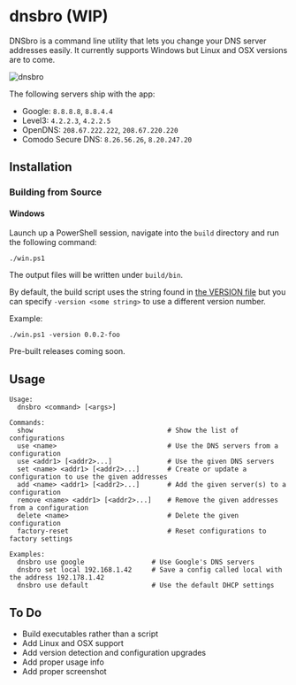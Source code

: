 # dnsbro (WIP)
DNSbro is a command line utility that lets you change your DNS server addresses easily. It currently supports Windows but Linux and OSX versions are to come.

![dnsbro](http://i.imgur.com/ac1iLgg.png)

The following servers ship with the app:

- Google: `8.8.8.8`, `8.8.4.4`
- Level3: `4.2.2.3`, `4.2.2.5`
- OpenDNS: `208.67.222.222`, `208.67.220.220`
- Comodo Secure DNS: `8.26.56.26`, `8.20.247.20`

## Installation

### Building from Source

#### Windows
Launch up a PowerShell session, navigate into the `build` directory and run the following command:

```
./win.ps1
```

The output files will be written under `build/bin`.

By default, the build script uses the string found in [the VERSION file](VERSION) but you can specify `-version <some string>` to use a different version number.

Example:
```
./win.ps1 -version 0.0.2-foo
```

Pre-built releases coming soon.

## Usage
```
Usage:
  dnsbro <command> [<args>]

Commands:
  show                                  # Show the list of configurations
  use <name>                            # Use the DNS servers from a configuration
  use <addr1> [<addr2>...]              # Use the given DNS servers
  set <name> <addr1> [<addr2>...]       # Create or update a configuration to use the given addresses
  add <name> <addr1> [<addr2>...]       # Add the given server(s) to a configuration
  remove <name> <addr1> [<addr2>...]    # Remove the given addresses from a configuration
  delete <name>                         # Delete the given configuration
  factory-reset                         # Reset configurations to factory settings

Examples:
  dnsbro use google                 # Use Google's DNS servers
  dnsbro set local 192.168.1.42     # Save a config called local with the address 192.178.1.42
  dnsbro use default                # Use the default DHCP settings
```

## To Do
- Build executables rather than a script
- Add Linux and OSX support 
- Add version detection and configuration upgrades
- Add proper usage info
- Add proper screenshot
